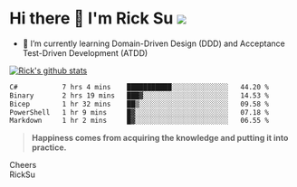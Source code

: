# Hi there 👋 I'm Rick Su ![](https://komarev.com/ghpvc/?username=ricksu978)
<!--
**ricksu978/ricksu978** is a ✨ _special_ ✨ repository because its `README.md` (this file) appears on your GitHub profile.

Here are some ideas to get you started:

- 🔭 I’m currently working on ...
-->
- 🌱 I’m currently learning Domain-Driven Design (DDD) and Acceptance Test-Driven Development (ATDD)
<!--
- 👯 I’m looking to collaborate on ...
- 🤔 I’m looking for help with ...
- 💬 Ask me about ...
- 📫 How to reach me: ...
- 😄 Pronouns: ...
- ⚡ Fun fact: ...
-->
[![Rick's github stats](https://github-readme-stats.vercel.app/api?username=ricksu978&theme=dark)](https://github.com/ricksu978/ricksu978)

<!--START_SECTION:waka-->

```txt
C#           7 hrs 4 mins    ███████████░░░░░░░░░░░░░░   44.20 %
Binary       2 hrs 19 mins   ███▓░░░░░░░░░░░░░░░░░░░░░   14.53 %
Bicep        1 hr 32 mins    ██▒░░░░░░░░░░░░░░░░░░░░░░   09.58 %
PowerShell   1 hr 9 mins     █▓░░░░░░░░░░░░░░░░░░░░░░░   07.18 %
Markdown     1 hr 2 mins     █▓░░░░░░░░░░░░░░░░░░░░░░░   06.55 %
```

<!--END_SECTION:waka-->

> **Happiness comes from acquiring the knowledge and putting it into practice.**

Cheers  
RickSu 
